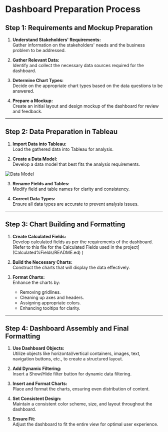 # Dashboard Preparation Process

## Step 1: Requirements and Mockup Preparation
1. **Understand Stakeholders' Requirements:**  
   Gather information on the stakeholders' needs and the business problem to be addressed.
   
2. **Gather Relevant Data:**  
   Identify and collect the necessary data sources required for the dashboard.

3. **Determine Chart Types:**  
   Decide on the appropriate chart types based on the data questions to be answered.

4. **Prepare a Mockup:**  
   Create an initial layout and design mockup of the dashboard for review and feedback.

---

## Step 2: Data Preparation in Tableau
1. **Import Data into Tableau:**  
   Load the gathered data into Tableau for analysis.

2. **Create a Data Model:**  
   Develop a data model that best fits the analysis requirements.

![Data Model](https://github.com/user-attachments/assets/5d939fa6-2fd5-44a3-b9a0-7258ee90ae27)
 

3. **Rename Fields and Tables:**  
   Modify field and table names for clarity and consistency.

4. **Correct Data Types:**  
   Ensure all data types are accurate to prevent analysis issues.

---

## Step 3: Chart Building and Formatting
1. **Create Calculated Fields:**  
   Develop calculated fields as per the requirements of the dashboard.
   [Refer to this file for the Calculated Fields used in the project] (Calculated%Fields/README.ed)
)

3. **Build the Necessary Charts:**  
   Construct the charts that will display the data effectively.

4. **Format Charts:**  
   Enhance the charts by:
   - Removing gridlines.
   - Cleaning up axes and headers.
   - Assigning appropriate colors.
   - Enhancing tooltips for clarity.

---

## Step 4: Dashboard Assembly and Final Formatting
1. **Use Dashboard Objects:**  
   Utilize objects like horizontal/vertical containers, images, text, navigation buttons, etc., to create a structured layout.

2. **Add Dynamic Filtering:**  
   Insert a Show/Hide filter button for dynamic data filtering.

3. **Insert and Format Charts:**  
   Place and format the charts, ensuring even distribution of content.

4. **Set Consistent Design:**  
   Maintain a consistent color scheme, size, and layout throughout the dashboard.

5. **Ensure Fit:**  
   Adjust the dashboard to fit the entire view for optimal user experience.
